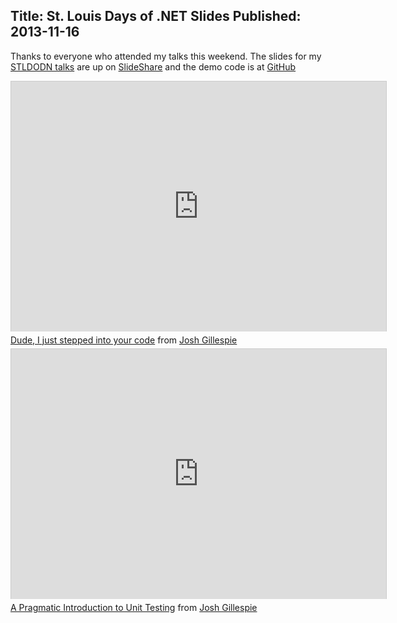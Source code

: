 Title: St. Louis Days of .NET Slides
Published: 2013-11-16
---
Thanks to everyone who attended my talks this weekend. The slides for my [STLDODN talks](http://www.stldodn.com/2013/speakers/josh-gillespie) are up on [SlideShare](http://www.slideshare.net/JoshGillespie2) and the demo code is at  [GitHub]( https://github.com/jcgillespie/Demos)

<iframe src="http://www.slideshare.net/slideshow/embed_code/28316667?rel=0" width="600" height="400" frameborder="0" marginwidth="0" marginheight="0" scrolling="no" style="border:1px solid #CCC;border-width:1px 1px 0;margin-bottom:5px" allowfullscreen> </iframe> <div style="margin-bottom:5px">  <a href="https://www.slideshare.net/JoshGillespie2/dude-i-just-stepped-into-your-code" title="Dude, I just stepped into your code" target="_blank">Dude, I just stepped into your code</a>  from <a href="http://www.slideshare.net/JoshGillespie2" target="_blank">Josh Gillespie</a> </div>

<iframe src="http://www.slideshare.net/slideshow/embed_code/28394764?rel=0" width="600" height="400" frameborder="0" marginwidth="0" marginheight="0" scrolling="no" style="border:1px solid #CCC;border-width:1px 1px 0;margin-bottom:5px" allowfullscreen> </iframe> <div style="margin-bottom:5px"> <a href="http://www.slideshare.net/JoshGillespie2/stldodn-unit-testingintropics-28394764" title="A Pragmatic Introduction to Unit Testing" target="_blank">A Pragmatic Introduction to Unit Testing</a> from <a href="http://www.slideshare.net/JoshGillespie2" target="_blank">Josh Gillespie</a> </div>